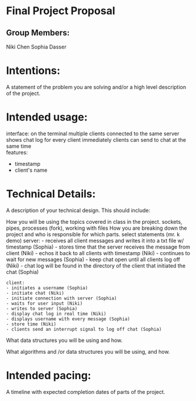 # Final Project Proposal

## Group Members: 

Niki Chen
Sophia Dasser
       
# Intentions:

A statement of the problem you are solving and/or a high level description of the project.
    
# Intended usage:

interface: on the terminal
multiple clients connected to the same server
shows chat log for every client immediately
clients can send to chat at the same time  
features: 
- timestamp
- client's name

# Technical Details:

A description of your technical design. This should include:
   
How you will be using the topics covered in class in the project.
     sockets, pipes, processes (fork), working with files
How you are breaking down the project and who is responsible for which parts.
    select statements (mr. k demo)
    server:
    - receives all client messages and writes it into a txt file w/ timestamp (Sophia)
    - stores time that the server receives the message from client (Niki)
    - echos it back to all clients with timestamp (Niki)
    - continues to wait for new messages (Sophia)
    - keep chat open until all clients log off (Niki)
    - chat log will be found in the directory of the client that initiated the chat (Sophia)

    client:
    - initiates a username (Sophia)
    - initiate chat (Niki)
    - initiate connection with server (Sophia)
    - waits for user input (Niki)
    - writes to server (Sophia)
    - display chat log in real time (Niki)
    - displays username with every message (Sophia)
    - store time (Niki)
    - clients send an interrupt signal to log off chat (Sophia)

What data structures you will be using and how.
     
What algorithms and /or data structures you will be using, and how.
    
# Intended pacing:

A timeline with expected completion dates of parts of the project.
